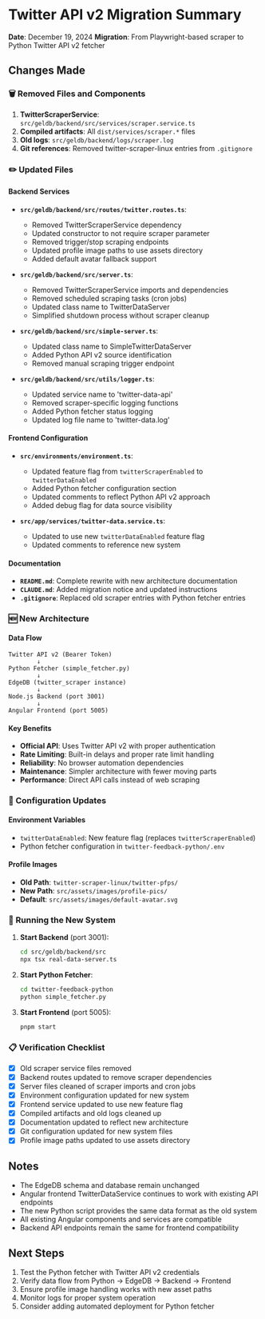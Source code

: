 # Twitter API v2 Migration Summary

**Date**: December 19, 2024
**Migration**: From Playwright-based scraper to Python Twitter API v2 fetcher

## Changes Made

### 🗑️ Removed Files and Components

1. **TwitterScraperService**: `src/geldb/backend/src/services/scraper.service.ts`
2. **Compiled artifacts**: All `dist/services/scraper.*` files
3. **Old logs**: `src/geldb/backend/logs/scraper.log`
4. **Git references**: Removed twitter-scraper-linux entries from `.gitignore`

### ✏️ Updated Files

#### Backend Services
- **`src/geldb/backend/src/routes/twitter.routes.ts`**:
  - Removed TwitterScraperService dependency
  - Updated constructor to not require scraper parameter
  - Removed trigger/stop scraping endpoints
  - Updated profile image paths to use assets directory
  - Added default avatar fallback support

- **`src/geldb/backend/src/server.ts`**:
  - Removed TwitterScraperService imports and dependencies
  - Removed scheduled scraping tasks (cron jobs)
  - Updated class name to TwitterDataServer
  - Simplified shutdown process without scraper cleanup

- **`src/geldb/backend/src/simple-server.ts`**:
  - Updated class name to SimpleTwitterDataServer
  - Added Python API v2 source identification
  - Removed manual scraping trigger endpoint

- **`src/geldb/backend/src/utils/logger.ts`**:
  - Updated service name to 'twitter-data-api'
  - Removed scraper-specific logging functions
  - Added Python fetcher status logging
  - Updated log file name to 'twitter-data.log'

#### Frontend Configuration
- **`src/environments/environment.ts`**:
  - Updated feature flag from `twitterScraperEnabled` to `twitterDataEnabled`
  - Added Python fetcher configuration section
  - Updated comments to reflect Python API v2 approach
  - Added debug flag for data source visibility

- **`src/app/services/twitter-data.service.ts`**:
  - Updated to use new `twitterDataEnabled` feature flag
  - Updated comments to reference new system

#### Documentation
- **`README.md`**: Complete rewrite with new architecture documentation
- **`CLAUDE.md`**: Added migration notice and updated instructions
- **`.gitignore`**: Replaced old scraper entries with Python fetcher entries

### 🆕 New Architecture

#### Data Flow
```
Twitter API v2 (Bearer Token)
        ↓
Python Fetcher (simple_fetcher.py)
        ↓
EdgeDB (twitter_scraper instance)
        ↓
Node.js Backend (port 3001)
        ↓
Angular Frontend (port 5005)
```

#### Key Benefits
- **Official API**: Uses Twitter API v2 with proper authentication
- **Rate Limiting**: Built-in delays and proper rate limit handling
- **Reliability**: No browser automation dependencies
- **Maintenance**: Simpler architecture with fewer moving parts
- **Performance**: Direct API calls instead of web scraping

### 🔧 Configuration Updates

#### Environment Variables
- `twitterDataEnabled`: New feature flag (replaces `twitterScraperEnabled`)
- Python fetcher configuration in `twitter-feedback-python/.env`

#### Profile Images
- **Old Path**: `twitter-scraper-linux/twitter-pfps/`
- **New Path**: `src/assets/images/profile-pics/`
- **Default**: `src/assets/images/default-avatar.svg`

### 🚀 Running the New System

1. **Start Backend** (port 3001):
   ```bash
   cd src/geldb/backend/src
   npx tsx real-data-server.ts
   ```

2. **Start Python Fetcher**:
   ```bash
   cd twitter-feedback-python
   python simple_fetcher.py
   ```

3. **Start Frontend** (port 5005):
   ```bash
   pnpm start
   ```

### 📋 Verification Checklist

- [x] Old scraper service files removed
- [x] Backend routes updated to remove scraper dependencies
- [x] Server files cleaned of scraper imports and cron jobs
- [x] Environment configuration updated for new system
- [x] Frontend service updated to use new feature flag
- [x] Compiled artifacts and old logs cleaned up
- [x] Documentation updated to reflect new architecture
- [x] Git configuration updated for new system files
- [x] Profile image paths updated to use assets directory

## Notes

- The EdgeDB schema and database remain unchanged
- Angular frontend TwitterDataService continues to work with existing API endpoints
- The new Python script provides the same data format as the old system
- All existing Angular components and services are compatible
- Backend API endpoints remain the same for frontend compatibility

## Next Steps

1. Test the Python fetcher with Twitter API v2 credentials
2. Verify data flow from Python → EdgeDB → Backend → Frontend
3. Ensure profile image handling works with new asset paths
4. Monitor logs for proper system operation
5. Consider adding automated deployment for Python fetcher